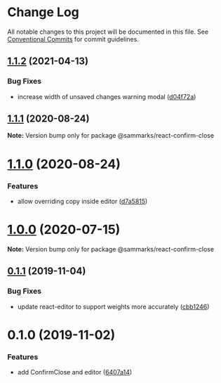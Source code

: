 # Change Log

All notable changes to this project will be documented in this file.
See [Conventional Commits](https://conventionalcommits.org) for commit guidelines.

## [1.1.2](https://github.com/sammarks/react/compare/@sammarks/react-confirm-close@1.1.1...@sammarks/react-confirm-close@1.1.2) (2021-04-13)


### Bug Fixes

* increase width of unsaved changes warning modal ([d04f72a](https://github.com/sammarks/react/commit/d04f72a1a2940a9b87881e189b512ea7a5ec09e9))





## [1.1.1](https://github.com/sammarks/react/compare/@sammarks/react-confirm-close@1.1.0...@sammarks/react-confirm-close@1.1.1) (2020-08-24)

**Note:** Version bump only for package @sammarks/react-confirm-close





# [1.1.0](https://github.com/sammarks/react/compare/@sammarks/react-confirm-close@1.0.0...@sammarks/react-confirm-close@1.1.0) (2020-08-24)


### Features

* allow overriding copy inside editor ([d7a5815](https://github.com/sammarks/react/commit/d7a5815ed87845e0b5fe394c001fd501b1f558e4))





# [1.0.0](https://github.com/sammarks/react/compare/@sammarks/react-confirm-close@0.1.1...@sammarks/react-confirm-close@1.0.0) (2020-07-15)

**Note:** Version bump only for package @sammarks/react-confirm-close





## [0.1.1](https://github.com/sammarks/react/compare/@sammarks/react-confirm-close@0.1.0...@sammarks/react-confirm-close@0.1.1) (2019-11-04)


### Bug Fixes

* update react-editor to support weights more accurately ([cbb1246](https://github.com/sammarks/react/commit/cbb1246f2f866027a8d0a59566c093dc9cce7abd))





# 0.1.0 (2019-11-02)


### Features

* add ConfirmClose and editor ([6407a14](https://github.com/sammarks/react/commit/6407a145e2ac9dbb753886015adace4f9386ce00))
